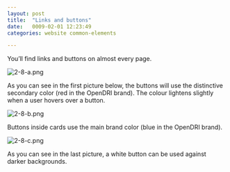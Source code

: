 ```yaml
---
layout: post
title:  "Links and buttons"
date:   0009-02-01 12:23:49
categories: website common-elements

---
```


You’ll find links and buttons on almost every page.

<div class="c-image">
  <img src="/innovation-lab-brand-guidelines/images/02-website/02-02-common-elements/02-02-02-links-and-buttons/2-8-a.png" alt="2-8-a.png">
</div>

As you can see in the first picture below, the buttons will use the distinctive secondary color (red in the OpenDRI brand). The colour lightens slightly when a user hovers over a button.

<div class="c-image">
  <img src="/innovation-lab-brand-guidelines/images/02-website/02-02-common-elements/02-02-02-links-and-buttons/2-8-b.png" alt="2-8-b.png">
</div>

Buttons inside cards use the main brand color (blue in the OpenDRI brand).

<div class="c-image -no-margin-bottom">
  <img src="/innovation-lab-brand-guidelines/images/02-website/02-02-common-elements/02-02-02-links-and-buttons/2-8-c.png" alt="2-8-c.png">
</div>


As you can see in the last picture, a white button can be used against darker backgrounds.

